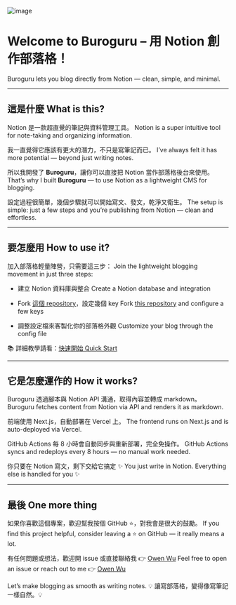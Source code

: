 ![image](https://github.com/user-attachments/assets/51200b19-ec44-4f08-82f0-7879d095ae0c)


# Welcome to **Buroguru** – 用 Notion 創作部落格！

Buroguru lets you blog directly from Notion — clean, simple, and minimal.

---

## 這是什麼 What is this?

Notion 是一款超直覺的筆記與資料管理工具。
Notion is a super intuitive tool for note-taking and organizing information.

我一直覺得它應該有更大的潛力，不只是寫筆記而已。
I’ve always felt it has more potential — beyond just writing notes.

所以我開發了 **Buroguru**，讓你可以直接把 Notion 當作部落格後台來使用。
That’s why I built **Buroguru** — to use Notion as a lightweight CMS for blogging.

設定過程很簡單，幾個步驟就可以開始寫文、發文，乾淨又衛生。
The setup is simple: just a few steps and you’re publishing from Notion — clean and effortless.

---

## 要怎麼用 How to use it?

加入部落格輕量陣營，只需要這三步：
Join the lightweight blogging movement in just three steps:

* 建立 Notion 資料庫與整合
  Create a Notion database and integration

* Fork [這個 repository](https://github.com/WuSandWitch/Buroguru)，設定幾個 key
  Fork [this repository](https://github.com/WuSandWitch/Buroguru) and configure a few keys

* 調整設定檔來客製化你的部落格外觀
  Customize your blog through the config file

📚 詳細教學請看：[快速開始 Quick Start](https://buroguru.zudo.cc/posts/quick-start-en)

---

## 它是怎麼運作的 How it works?

Buroguru 透過腳本與 Notion API 溝通，取得內容並轉成 markdown。
Buroguru fetches content from Notion via API and renders it as markdown.

前端使用 Next.js，自動部署在 Vercel 上。
The frontend runs on Next.js and is auto-deployed via Vercel.

GitHub Actions 每 8 小時會自動同步與重新部署，完全免操作。
GitHub Actions syncs and redeploys every 8 hours — no manual work needed.

你只要在 Notion 寫文，剩下交給它搞定 ✨
You just write in Notion. Everything else is handled for you ✨

---

## 最後 One more thing

如果你喜歡這個專案，歡迎幫我按個 GitHub ⭐️，對我會是很大的鼓勵。
If you find this project helpful, consider leaving a ⭐️ on GitHub — it really means a lot.

有任何問題或想法，歡迎開 issue 或直接聯絡我 👉 [Owen Wu](https://wusandwitch.zudo.cc)
Feel free to open an issue or reach out to me 👉 [Owen Wu](https://wusandwitch.zudo.cc)

Let’s make blogging as smooth as writing notes. 💡
讓寫部落格，變得像寫筆記一樣自然。💡
